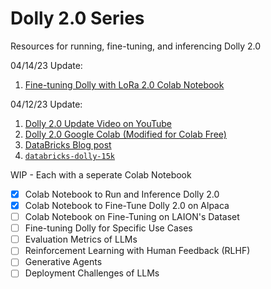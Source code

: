 # Dolly 2.0 Series
Resources for running, fine-tuning, and inferencing Dolly 2.0

04/14/23 Update:
1. [Fine-tuning Dolly with LoRa 2.0 Colab Notebook](https://colab.research.google.com/drive/1n5U13L0Bzhs32QO_bls5jwuZR62GPSwE?usp=sharing)

04/12/23 Update:
1. [Dolly 2.0 Update Video on YouTube](https://www.youtube.com/watch?v=5sNJpRgZh-s&ab_channel=GenerativeAIEntrepreneurs)
2. [Dolly 2.0 Google Colab (Modified for Colab Free)](https://colab.research.google.com/drive/1A8Prplbjr16hy9eGfWd3-r34FOuccB2c?usp=sharing)
3. [DataBricks Blog post](https://www.databricks.com/blog/2023/04/12/dolly-first-open-commercially-viable-instruction-tuned-llm)
4. [`databricks-dolly-15k`](https://github.com/databrickslabs/dolly/tree/master/data)


WIP - Each with a seperate Colab Notebook
- [x] Colab Notebook to Run and Inference Dolly 2.0
- [x] Colab Notebook to Fine-Tune Dolly 2.0 on Alpaca
- [ ] Colab Notebook on Fine-Tuning on LAION's Dataset
- [ ] Fine-tuning Dolly for Specific Use Cases
- [ ] Evaluation Metrics of LLMs
- [ ] Reinforcement Learning with Human Feedback (RLHF)
- [ ] Generative Agents
- [ ] Deployment Challenges of LLMs
